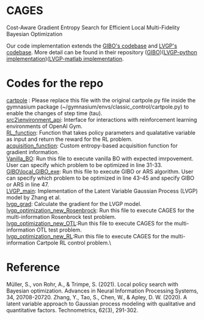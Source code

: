 # CAGES
Cost-Aware Gradient Entropy Search for Efficient Local
Multi-Fidelity Bayesian Optimization

Our code implementation extends the [GIBO's codebase](https://arxiv.org/abs/2106.11899) and [LVGP's codebase](https://arxiv.org/abs/1806.07504). More detail can be found in their repository ([GIBO](https://github.com/sarmueller/gibo/tree/main))([LVGP-python implementation](https://github.com/balaranjan/LVGP/tree/main))([LVGP-matlab implementation](https://doi.org/10.1080/00401706.2019.1638834).

# Codes for the repo
[cartpole](https://github.com/PaulsonLab/CAGES/blob/1c9525c7246ac3c7511f79fa02d784f689c59aed/cartpole.py) : Please replace this file with the original cartpole.py file inside the gymnasium package (~/gymnasium/envs/classic_control/cartpole.py) to enable the changes of step time (tau).\
[src2\environment_api](URL): Interface for interactions with reinforcement learning environments of OpenAI Gym.\
[RL_function](URL): Function that takes policy parameters and qualatative variable as input and return the reward for the RL problem.\
[acquisition_function](URL): Custom entropy-based acquisition function for gradient information.\
[Vanilla_BO](URL): Run this file to execute vanilla BO with expected imrpovement. User can specify which problem to be optimized in line 31-33.\
[GIBO\local_GIBO_exe](URL): Run this file to execute GIBO or ARS algorithm. User can specify which problem to be optimized in line 43-45 and specify GIBO or ARS in line 47.\
[LVGP_main](URL): Implementation of the Latent Variable Gaussian Process (LVGP) model by Zhang et al.\
[lvgp_grad](URL): Calculate the gradient for the LVGP model.\
[lvgp_optimization_new_Rosenbrock](URL): Run this file to execute CAGES for the multi-information Rosenbrock test problem.\
[lvgp_optimization_new_OTL](URL):Run this file to execute CAGES for the multi-information OTL test problem.\
[lvgp_optimization_new_RL](URL):Run this file to execute CAGES for the multi-information Cartpole RL control problem.\

# Reference
Müller, S., von Rohr, A., & Trimpe, S. (2021). Local policy search with Bayesian optimization. Advances in Neural Information Processing Systems, 34, 20708-20720.
Zhang, Y., Tao, S., Chen, W., & Apley, D. W. (2020). A latent variable approach to Gaussian process modeling with qualitative and quantitative factors. Technometrics, 62(3), 291-302.
